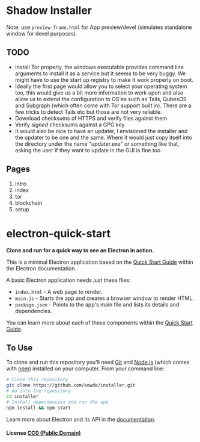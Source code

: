 # Shadow Installer

Note: use ```preview-frame.html``` for App preview/devel (simulates standalone window for devel purposes).

## TODO

- Install Tor properly, the windows executable provides command line arguments to install it as a service but it seems to be very buggy. We might have to use the start up registry to make it work properly on boot.
- Ideally the first page would allow you to select your operating system too, this would give us a bit more information to work upon and also allow us to extend the configuration to OS'es such as Tails, QubesOS and Subgraph (which often come with Tor support built in). There are a few tricks to detect Tails etc but those are not very reliable.
- Download checksums of HTTPS and verify files against them
- Verify _signed_ checksums against a GPG key
- It would also be nice to have an updater, I envisioned the installer and the updater to be one and the same. Where it would just copy itself into the directory under the name "updater.exe" or something like that, asking the user if they want to update in the GUI is fine too.


## Pages

1. intro
2. index
3. tor
4. blockchain
5. setup


# electron-quick-start

**Clone and run for a quick way to see an Electron in action.**

This is a minimal Electron application based on the [Quick Start Guide](http://electron.atom.io/docs/latest/tutorial/quick-start) within the Electron documentation.

A basic Electron application needs just these files:

- `index.html` - A web page to render.
- `main.js` - Starts the app and creates a browser window to render HTML.
- `package.json` - Points to the app's main file and lists its details and dependencies.

You can learn more about each of these components within the [Quick Start Guide](http://electron.atom.io/docs/latest/tutorial/quick-start).

## To Use

To clone and run this repository you'll need [Git](https://git-scm.com) and [Node.js](https://nodejs.org/en/download/) (which comes with [npm](http://npmjs.com)) installed on your computer. From your command line:

```bash
# Clone this repository
git clone https://github.com/kewde/installer.git
# Go into the repository
cd installer
# Install dependencies and run the app
npm install && npm start
```

Learn more about Electron and its API in the [documentation](http://electron.atom.io/docs/latest).

#### License [CC0 (Public Domain)](LICENSE.md)
